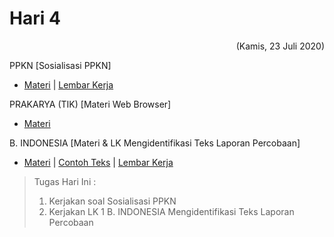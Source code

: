 # Hari 4
<p align="right">(Kamis, 23 Juli 2020) </p>

PPKN [Sosialisasi PPKN]
* [Materi](https://github.com/Abdullahsams/School-Recap/tree/master/Minggu%201/Hari%204/Sosialisasi%20silabus%20kelas%209%20PPKn.pdf) | [Lembar Kerja](https://github.com/Abdullahsams/School-Recap/tree/master/Minggu%201/Hari%204/Soal%20Sosialisasi%20Silabus%20PPKn.doc)

PRAKARYA (TIK) [Materi Web Browser]
* [Materi](https://github.com/Abdullahsams/School-Recap/tree/master/Minggu%201/Hari%204/WEB%20BROWSER.pptx)

B. INDONESIA [Materi & LK Mengidentifikasi Teks Laporan Percobaan] 
* [Materi](https://github.com/Abdullahsams/School-Recap/tree/master/Minggu%201/Hari%204/POWER%20POINT%203.1%20TEKS%20LAPORAN%20PERCOBAAN.pptx) | [Contoh Teks](https://github.com/Abdullahsams/School-Recap/tree/master/Minggu%201/Hari%204/TEKS%20LAPORAN%20PERCOBAAN.docx) | [Lembar Kerja](https://github.com/Abdullahsams/School-Recap/tree/master/Minggu%201/Hari%204/LK%203.1%20MENGIDENTIFIKASI%20TEKS%20LAPORAN%20PERCOBAAN%20-REVISI.docx)

> Tugas Hari Ini :
> 1. Kerjakan soal Sosialisasi PPKN
> 2. Kerjakan LK 1 B. INDONESIA Mengidentifikasi Teks Laporan Percobaan 
